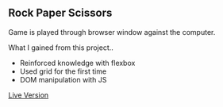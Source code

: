 <h2>Rock Paper Scissors</h2>
<p>Game is played through browser window against the computer.</p>
<p>What I gained from this project..</p>
<ul>
  <li>Reinforced knowledge with flexbox</li>
  <li>Used grid for the first time</li>
  <li>DOM manipulation with JS</li>
</ul>
<a href="https://sthompson33.github.io/rock-paper-scissors/">Live Version</a>

